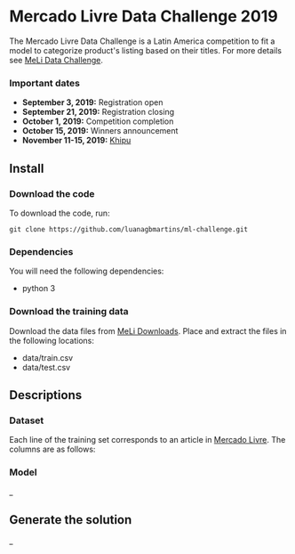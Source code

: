 # Mercado Livre Data Challenge 2019
The Mercado Livre Data Challenge is a Latin America competition to fit a model to categorize product's listing based on their titles. For more details see [MeLi Data Challenge](https://ml-challenge.mercadolibre.com/).
### Important dates
- **September 3, 2019:** Registration open
- **September 21, 2019:** Registration closing
- **October 1, 2019:** Competition completion
- **October 15, 2019:** Winners announcement
- **November 11-15, 2019:** [Khipu](https://khipu.ai/)


## Install
### Download the code
To download the code, run:
```
git clone https://github.com/luanagbmartins/ml-challenge.git
```

### Dependencies
You will need the following dependencies:
- python 3

### Download the training data
Download the data files from [MeLi Downloads](https://ml-challenge.mercadolibre.com/downloads). Place and extract the files in the following locations:
- data/train.csv
- data/test.csv


## Descriptions
### Dataset
Each line of the training set corresponds to an article in [Mercado Livre](https://www.mercadolivre.com.br/). The columns are as follows:


### Model
_

## Generate the solution
_
